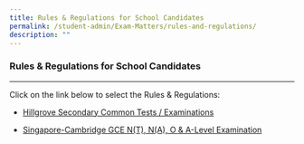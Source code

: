 ```yaml
---
title: Rules & Regulations for School Candidates
permalink: /student-admin/Exam-Matters/rules-and-regulations/
description: ""
---
```


### **Rules & Regulations for School Candidates**
---------------------------------------------------------------------------
Click on the link below to select the Rules & Regulations:

*   [Hillgrove Secondary Common Tests / Examinations](https://drive.google.com/open?id=1lENT4zNYw7vPGejNuIs5BjyI9KVvmAON)
    
*   [Singapore-Cambridge GCE N(T), N(A), O & A-Level Examination](https://drive.google.com/file/d/1QMKTbbf8b2YpMN-hQl7iMQzqq7rT1Ysa/view?usp=sharing)


